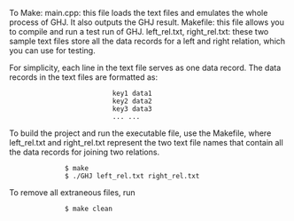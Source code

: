 To Make:
main.cpp: this file loads the text files and emulates the whole process of GHJ. It also outputs the GHJ result.
Makefile: this file allows you to compile and run a test run of GHJ.
left_rel.txt, right_rel.txt: these two sample text files store all the data records for a left and right relation, which you can use for testing. 

For simplicity, each line in the text file serves as one data record. The data records in the text files are formatted as:
                              
                              key1 data1
                              key2 data2
                              key3 data3
                              ... ...

To build the project and run the executable file, use the Makefile, 
where left_rel.txt and right_rel.txt represent the two text file names that contain all the data records for joining two relations.

                  $ make
                  $ ./GHJ left_rel.txt right_rel.txt

To remove all extraneous files, run
        
                  $ make clean
